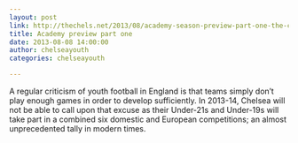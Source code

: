 ```yaml
---
layout: post
link: http://thechels.net/2013/08/academy-season-preview-part-one-the-competitions/
title: Academy preview part one
date: 2013-08-08 14:00:00
author: chelseayouth
categories: chelseayouth

---
```


A regular criticism of youth football in England is that teams simply don’t play enough games in order to 
develop sufficiently. In 2013-14, Chelsea will not be able to call upon that excuse as their Under-21s 
and Under-19s will take part in a combined six domestic and European competitions; an almost unprecedented 
tally in modern times.
